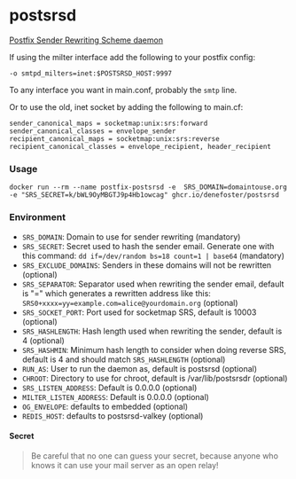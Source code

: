 postsrsd
==========================

[Postfix Sender Rewriting Scheme daemon](https://github.com/roehling/postsrsd)

If using the milter interface add the following to your postfix config:

```
-o smtpd_milters=inet:$POSTSRSD_HOST:9997
```

To any interface you want in main.conf, probably the ```smtp``` line.


Or to use the old, inet socket by adding the following to main.cf:

```
sender_canonical_maps = socketmap:unix:srs:forward
sender_canonical_classes = envelope_sender
recipient_canonical_maps = socketmap:unix:srs:reverse
recipient_canonical_classes = envelope_recipient, header_recipient
```

### Usage

 `docker run --rm --name postfix-postsrsd -e  SRS_DOMAIN=domaintouse.org -e "SRS_SECRET=k/bWL9OyMBGTJ9p4Hb1owcag" ghcr.io/denefoster/postsrsd`

### Environment

- `SRS_DOMAIN`: Domain to use for sender rewriting (mandatory)
- `SRS_SECRET`: Secret used to hash the sender email. Generate one with this command: `dd if=/dev/random bs=18 count=1 | base64` (mandatory)
- `SRS_EXCLUDE_DOMAINS`: Senders in these domains will not be rewritten (optional)
- `SRS_SEPARATOR`: Separator used when rewriting the sender email, default is "=" which generates a rewritten address like this: `SRS0+xxxx=yy=example.com=alice@yourdomain.org` (optional)
- `SRS_SOCKET_PORT`: Port used for socketmap SRS, default is 10003 (optional)
- `SRS_HASHLENGTH`: Hash length used when rewriting the sender, default is 4 (optional)
- `SRS_HASHMIN`: Minimum hash length to consider when doing reverse SRS, default is 4 and should match `SRS_HASHLENGTH` (optional)
- `RUN_AS`: User to run the daemon as, default is postsrsd (optional)
- `CHROOT`: Directory to use for chroot, default is /var/lib/postsrsdr (optional)
- `SRS_LISTEN_ADDRESS`: Default is 0.0.0.0 (optional)
- `MILTER_LISTEN_ADDRESS`: Default is 0.0.0.0 (optional)
- `OG_ENVELOPE`: defaults to embedded (optional)
- `REDIS_HOST`: defaults to postsrsd-valkey (optional)


#### Secret

> Be careful that no one can guess your secret, because anyone who knows it can use your mail server as an open relay!
